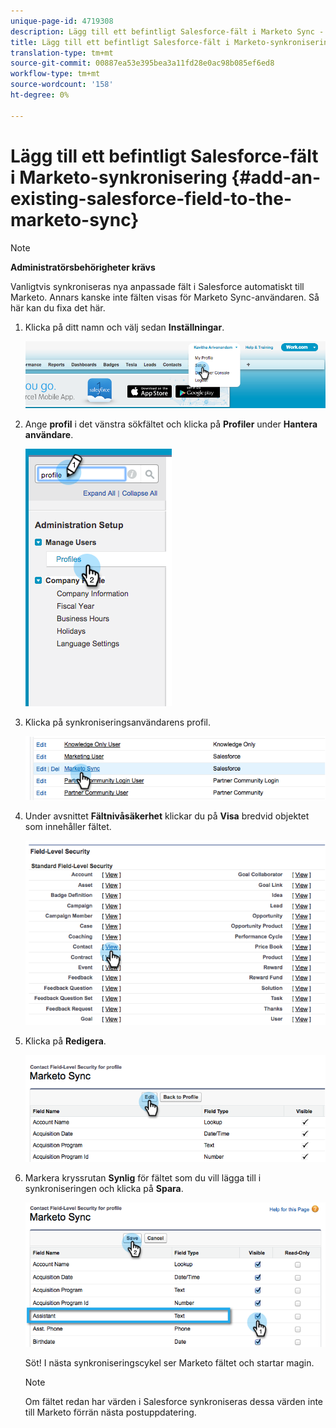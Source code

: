 ```yaml
---
unique-page-id: 4719308
description: Lägg till ett befintligt Salesforce-fält i Marketo Sync - Marketo Docs - Produktdokumentation
title: Lägg till ett befintligt Salesforce-fält i Marketo-synkronisering
translation-type: tm+mt
source-git-commit: 00887ea53e395bea3a11fd28e0ac98b085ef6ed8
workflow-type: tm+mt
source-wordcount: '158'
ht-degree: 0%

---
```



# Lägg till ett befintligt Salesforce-fält i Marketo-synkronisering {#add-an-existing-salesforce-field-to-the-marketo-sync}

>[!NOTE]
>
>**Administratörsbehörigheter krävs**

Vanligtvis synkroniseras nya anpassade fält i Salesforce automatiskt till Marketo. Annars kanske inte fälten visas för Marketo Sync-användaren. Så här kan du fixa det här.

1. Klicka på ditt namn och välj sedan **Inställningar**.

   ![](assets/image2015-6-30-14-3a20-3a6.png)

1. Ange **profil** i det vänstra sökfältet och klicka på **Profiler** under **Hantera användare**.

   ![](assets/image2015-6-30-14-3a20-3a52.png)

1. Klicka på synkroniseringsanvändarens profil.

   ![](assets/image2015-6-30-14-3a23-3a41.png)

1. Under avsnittet **Fältnivåsäkerhet** klickar du på **Visa** bredvid objektet som innehåller fältet.

   ![](assets/image2015-6-30-14-3a23-3a59.png)

1. Klicka på **Redigera**.

   ![](assets/image2015-6-30-14-3a24-3a28.png)

1. Markera kryssrutan **Synlig** för fältet som du vill lägga till i synkroniseringen och klicka på **Spara**.

   ![](assets/image2015-6-30-14-3a24-3a49.png)

   Söt! I nästa synkroniseringscykel ser Marketo fältet och startar magin.

   >[!NOTE]
   >
   > Om fältet redan har värden i Salesforce synkroniseras dessa värden inte till Marketo förrän nästa postuppdatering.

